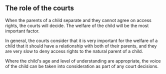 ##  The role of the courts

When the parents of a child separate and they cannot agree on access rights,
the courts will decide. The welfare of the child will be the most important
factor.

In general, the courts consider that it is very important for the welfare of a
child that it should have a relationship with both of their parents, and they
are very slow to deny access rights to the natural parent of a child.

Where the child's age and level of understanding are appropriate, the voice of
the child can be taken into consideration as part of any court decisions.
